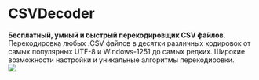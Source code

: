 # CSVDecoder
<b> Бесплатный, умный и быстрый перекодировщик CSV файлов.</b><br>
 Перекодировка любых .CSV файлов в десятки различных кодировок от самых популярных UTF-8 и Windows-1251 до самых редких. Широкие возможности настройки и уникальные алгоритмы перекодировки. <br>
<img src="https://csvdecoder.ru/assets/screen-shot-github.png">
